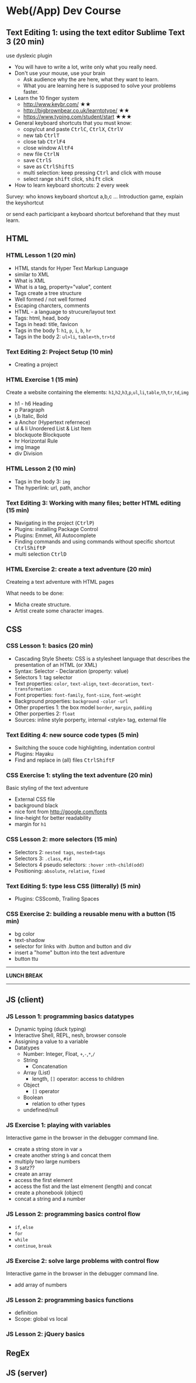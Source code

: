 # Web(/App) Dev Course
## Text Editing 1: using the text editor Sublime Text 3 (20 min)
use dyslexic plugin
- You will have to write a lot, write only what you really need.
- Don't use your mouse, use your brain
  + Ask audience why the are here, what they want to learn.
  + What you are learning here is supposed to solve your problems faster.
- Learn the 10 finger system
  + http://www.keybr.com/ ★★
  + http://bigbrownbear.co.uk/learntotype/ ★★
  + https://www.typing.com/student/start ★★★
- General keyboard shortcuts that you must know:
  + copy/cut and paste <kbd>Ctrl</kbd><kbd>C</kbd>, <kbd>Ctrl</kbd><kbd>X</kbd>, <kbd>Ctrl</kbd><kbd>V</kbd>
  + new tab <kbd>Ctrl</kbd><kbd>T</kbd>
  + close tab <kbd>Ctrl</kbd><kbd>F4</kbd>
  + close window <kbd>Alt</kbd><kbd>F4</kbd>
  + new file <kbd>Ctrl</kbd><kbd>N</kbd>
  + save <kbd>Ctrl</kbd><kbd>S</kbd>
  + save as <kbd>Ctrl</kbd><kbd>Shift</kbd><kbd>S</kbd>
  + multi selection: keep pressing <kbd>Ctrl</kbd> and click with mouse
  + select range <kbd>shift</kbd> click, <kbd>shift</kbd> click
- How to learn keyboard shortcuts: 2 every week

Survey: who knows keyboard shortcut a,b,c ... Introduction game, explain the keyshortcut

or send each participant a keyboard shortcut beforehand that they must learn.

## HTML
### HTML Lesson 1 (20 min)
  - HTML stands for Hyper Text Markup Language
  - similar to XML
  - What is XML
  - What is a tag, property="value", content
  - Tags create a tree structure
  - Well formed / not well formed
  - Escaping charcters, comments
  - HTML - a language to strucure/layout text
  - Tags: html, head, body
  - Tags in head: title, favicon
  - Tags in the body 1: `h1`, `p`, `i`, `b`, `hr`
  - Tags in the body 2: `ul>li`, `table>th,tr>td`

### Text Editing 2: Project Setup (10 min)
- Creating a project


### HTML Exercise 1 (15 min)
Create a website containing the elements: `h1`,`h2`,`h3`,`p`,`ul`,`li`,`table`,`th`,`tr`,`td`,`img`

  - h1 - h6 Heading
  - p Paragraph
  - i,b Italic, Bold
  - a Anchor (Hypertext refernece)
  - ul & li Unordered List & List Item
  - blockquote  Blockquote
  - hr  Horizontal Rule
  - img Image
  - div Division

### HTML Lesson 2 (10 min)
  - Tags in the body 3: `img`
  - The hyperlink: url, path, anchor

### Text Editing 3: Working with many files; better HTML editing (15 min)
- Navigating in the project (<kbd>Ctrl</kbd><kbd>P</kbd>)
- Plugins: installing Package Control
- Plugins: Emmet, All Autocomplete
- Finding commands and using commands without specific shortcut <kbd>Ctrl</kbd><kbd>Shift</kbd><kbd>P</kbd>
- multi selection <kbd>Ctrl</kbd><kbd>D</kbd>

### HTML Exercise 2: create a text adventure (20 min)
Createing a text adventure with HTML pages

What needs to be done:
- Micha create structure.
- Artist create some character images.

## CSS
### CSS Lesson 1: basics (20 min)
- Cascading Style Sheets: CSS is a stylesheet language that describes the presentation of an HTML (or XML)
- Syntax: Selector - Declaration (property: value)
- Selectors 1: tag selector
- Text properties: `color`, `text-align`, `text-decoration`, `text-transformation`
- Font properties: `font-family`, `font-size`, `font-weight`
- Background properties: `background` `-color` `-url`
- Other properties 1: the box model `border`, `margin`, `padding`
- Other porperties 2: `float`
- Sources: inline style porperty, internal &lt;style&gt; tag, external file

### Text Editing 4: new source code types (5 min)
- Switching the souce code highlighting, indentation control
- Plugins: Hayaku
- Find and replace in (all) files <kbd>Ctrl</kbd><kbd>Shift</kbd><kbd>F</kbd>

### CSS Exercise 1: styling the text adventure (20 min)
Basic styling of the text adventure
  - External CSS file
  - background black
  - nice font from http://google.com/fonts
  - line-height for better readability
  - margin for `h1`


### CSS Lesson 2: more selectors (15 min)
  - Selectors 2: `nested tags`, `nested>tags`
  - Selectors 3: `.class`, `#id`
  - Selectors 4 pseudo selectors: `:hover` `:nth-child(odd)`
  - Positioning: `absolute`, `relative`, `fixed`

### Text Editing 5: type less CSS (litterally) (5 min)
- Plugins: CSScomb, Trailing Spaces

### CSS Exercise 2: building a reusable menu with a button (15 min)
  - bg color
  - text-shadow
  - selector for links with .button and button and div
  - insert a "home" button into the text adventure
  - button ttu

---

**LUNCH BREAK**

---

## JS (client)
### JS Lesson 1: programming basics datatypes
- Dynamic typing (duck typing)
- Interactive Shell, REPL, nesh, browser console
- Assigning a value to a variable
- Datatypes
  + Number: Integer, Float, `+`,`-`,`*`,`/`
  + String
    * Concatenation
  + Array (List)
    * length, `[]` operator: access to children
  + Object
    * `[]` operator
  + Boolean
    * relation to other types
  + undefined/null

### JS Exercise 1: playing with variables
Interactive game in the browser in the debugger command line.
- create a string store in var `a`
- create another string `b` and concat them
- multiply two large numbers
- 3 satz??
- create an array
- access the first element
- access the fist and the last elmenent (length) and concat
- create a phonebook (object)
- concat a string and a number

### JS Lesson 2: programming basics control flow
- `if`, `else`
- `for`
- `while`
- `continue`, `break`

### JS Exercise 2: solve large problems with control flow
Interactive game in the browser in the debugger command line.
- add array of numbers

### JS Lesson 2: programming basics functions
- definition
- Scope: global vs local

### JS Lesson 2: jQuery basics

## RegEx

## JS (server)
